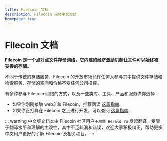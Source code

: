 ```yaml
---
title: Filecoin 文档
description: Filecoin 简体中文文档
homepage: true
---
```


# Filecoin 文档

**Filecoin 是一个点对点文件存储网络，它内建的经济激励机制让文件可以始终被妥善的存储。**

不同于传统的存储服务，Filecoin 的开放市场允许任何人参与其中提供文件存储和检索服务，存储的空间和价格不受任何公司操控。

有多种参与 Filecoin 网络的方式，以及一些类库、工具、产品和服务供你选择：

- 如果你刚刚接触 web3 和 Filecoin，推荐阅读 [这篇指南](/introduction/new-to-web3.md).
- 如果你正打算在 Filecoin 之上进行开发，可以查阅 [这篇指南](./build/README.md).

::: warning
中文版文档本由 Filecoin 社区用户`于鸿儒 Herald Yu` 发起翻译，受限于翻译水平和理解的主观性，其中不乏疏漏和错误，欢迎大家积极纠正，帮助更多中文用户更好的了解 Filecoin 及相关项目。
:::
